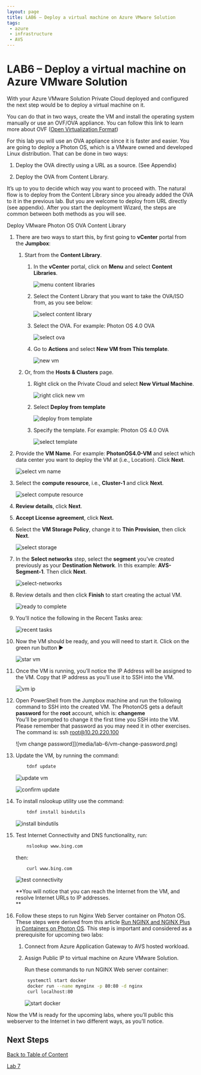 ```yaml
---
layout: page
title: LAB6 – Deploy a virtual machine on Azure VMware Solution
tags: 
 - azure
 - infrastructure
 - AVS
---
```


# LAB6 – Deploy a virtual machine on Azure VMware Solution

With your Azure VMware Solution Private Cloud deployed and configured the next
step would be to deploy a virtual machine on it.

You can do that in two ways, create the VM and install the operating system
manually or use an OVF/OVA appliance. You can follow this link to learn more
about OVF ([Open Virtualization Format](https://www.dmtf.org/standards/ovf))

For this lab you will use an OVA appliance since it is faster and easier. You
are going to deploy a Photon OS, which is a VMware owned and developed Linux
distribution. That can be done in two ways:

1. Deploy the OVA directly using a URL as a source. (See Appendix)

2. Deploy the OVA from Content Library.

It’s up to you to decide which way you want to proceed with. The natural flow is
to deploy from the Content Library since you already added the OVA to it in the
previous lab. But you are welcome to deploy from URL directly (see appendix).
After you start the deployment Wizard, the steps are common between both methods
as you will see.  

Deploy VMware Photon OS OVA Content Library

1. There are two ways to start this, by first going to **vCenter** portal from
   the **Jumpbox**:

   1. Start from the **Content Library**.
      1. In the **vCenter** portal, click on **Menu** and select **Content
         Libraries**.

            ![menu content libraries](media/lab-6/menu-content-libraries.png)

      2. Select the Content Library that you want to take the OVA/ISO from,
         as you see below:

            ![select content library](media/lab-6/select-content-library.png)

      3. Select the OVA. For example: Photon OS 4.0 OVA

            ![select ova](media/lab-6/select-ova.png)

      4. Go to **Actions** and select **New VM from This template**.

            ![new vm](media/lab-6/new-vm.png)

   2. Or, from the **Hosts & Clusters** page.

      1. Right click on the Private Cloud and select **New Virtual
         Machine**.

            ![right click new vm](media/lab-6/right-click-new-vm.png)

      2. Select **Deploy from template** 

            ![deploy from template](media/lab-6/deploy-from-template.png)

      3. Specify the template. For example: Photon OS 4.0 OVA

            ![select template](media/lab-6/select-template.png)

2. Provide the **VM Name**. For example: **PhotonOS4.0-VM** and select which
   data center you want to deploy the VM at (i.e., Location). Click **Next**.

    ![select vm name](media/lab-6/select-vm-name.png)

3. Select the **compute resource**, i.e., **Cluster-1** and click
   **Next**.

    ![select compute resource](media/lab-6/select-compute-resource.png)

4. **Review details**, click **Next**.

5. **Accept License agreement**, click **Next.**

6. Select the **VM Storage Policy**, change it to **Thin Provision**, then
   click **Next**.

    ![select storage](media/lab-6/select-storage.png)

7. In the **Select networks** step, select the **segment** you’ve created
   previously as your **Destination Network**. In this example:
   **AVS-Segment-1**. Then click **Next**.

    ![select-networks](media/lab-6/select-networks.png)

8. Review details and then click **Finish** to start creating the actual VM.

   ![ready to complete](media/lab-6/ready-to-complete.png)

9. You’ll notice the following in the Recent Tasks area:  

   ![recent tasks](media/lab-6/recent-tasks.png)

10. Now the VM should be ready, and you will need to start it. Click on the
    green run button ▶

    ![star vm](media/lab-6/star-vm.png)

11. Once the VM is running, you’ll notice the IP Address will be assigned to the
    VM. Copy that IP address as you’ll use it to SSH into the VM.

    ![vm ip](media/lab-6/vm-ip.png)

12. Open PowerShell from the Jumpbox machine and run the following command to
    SSH into the created VM. The PhotonOS gets a default **password** for the
    **root** account, which is: **changeme**  
    You’ll be prompted to change it the first time you SSH into the VM. Please
    remember that password as you may need it in other exercises. The command
    is:
    ssh root@10.20.220.100  

    ![vm change password]](media/lab-6/vm-change-password.png)

13. Update the VM, by running the command:  

    ```bash
        tdnf update
    ```

    ![update vm](media/lab-6/update-vm.png)

    ![confirm update](media/lab-6/confirm-update.png)

14. To install nslookup utility use the command:

    ```bash
        tdnf install bindutils
    ```

    ![install bindutils](media/lab-6/install-bindutils.png)

15. Test Internet Connectivity and DNS functionality, run:

    ```bash
        nslookup www.bing.com  
    ```

    then:

    ```bash  
        curl www.bing.com  
    ```

    ![test connectivity](media/lab-6/test-connectivity.png)  

    **You will notice that you can reach the Internet from the VM, and resolve
    Internet URLs to IP addresses.  
    **

16. Follow these steps to run Nginx Web Server container on Photon OS. These
    steps were derived from this article [Run NGINX and NGINX Plus in Containers
    on Photon OS](https://www.nginx.com/blog/nginx-plus-photon-os/). This step
    is important and considered as a prerequisite for upcoming two labs:

    1. Connect from Azure Application Gateway to AVS hosted workload.

    2. Assign Public IP to virtual machine on Azure VMware Solution.

       Run these commands to run NGINX Web server container:

       ```bash
        systemctl start docker
        docker run --name mynginx -p 80:80 -d nginx
        curl localhost:80
       ```

       ![start docker](media/lab-6/start-docker.png)

Now the VM is ready for the upcoming labs, where you’ll public this webserver
to the Internet in two different ways, as you’ll notice.

## Next Steps

[Back to Table of Content](toc.md#table-of-contents)

[Lab 7](lab-7.md)
